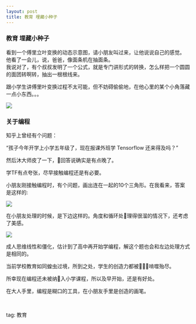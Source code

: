 ```yaml
---
layout: post
title: 教育 埋藏小种子
---
```


### 教育 埋藏小种子

看到一个傅里立叶变换的动态示意图，请小朋友叫过来，让他说说自己的感觉。
他看了一会儿，说，爸爸，像面条机在抽面条。  
我说对了，有个叔叔发明了一个公式，就是专门讲形式的转换，怎么样把一个圆圆的面团转啊转，抽出一根根线来。
 
跟小学生讲傅里叶变换过程不太可能，但不妨碍偷偷地，在他心里的某个小角落藏一点小东西。。。

<img src="{{site.url}}/img/edu001.gif">


### 关于编程

知乎上曾经有个问题：

“孩子今年开学上小学五年级了，现在报课外班学 Tensorflow 还来得及吗？”

然后沐大师皮了一下，回答说确实是有点晚了。

学TF有点夸张，尽早接触编程还是有必要。

小朋友刚接触编程时，有个问题，画出连在一起的10个三角形。在我看来，答案是这样的:

<img src="{{site.url}}/img/edu003.png">

在小朋友处理的时候，是下边这样的。角度和循环处理得很溜的情况下，还考虑了美感。

<img src="{{site.url}}/img/edu002.png">

成人思维线性和僵化，估计到了高中再开始学编程，解这个题也会和左边处理方式是相同的。

当前学校教育如同蝗虫过境，所到之处，学生的创造力都被啃噬殆尽。

所幸现在编程还未被纳入小学课程，所以及早开始，还是有好处。

在大人手里，编程是糊口的工具，在小朋友手里是创造的画笔。





<br>

tag: 教育

<br>

